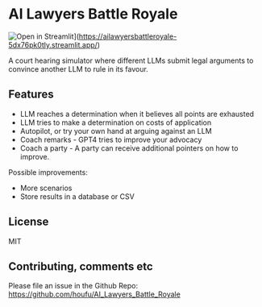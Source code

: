 # AI Lawyers Battle Royale
![Open in Streamlit](https://static.streamlit.io/badges/streamlit_badge_black_white.svg)](https://ailawyersbattleroyale-5dx76pk0tly.streamlit.app/)

A court hearing simulator where different LLMs submit legal arguments to convince another LLM to rule in its favour.

## Features
* LLM reaches a determination when it believes all points are exhausted
* LLM tries to make a determination on costs of application
* Autopilot, or try your own hand at arguing against an LLM
* Coach remarks - GPT4 tries to improve your advocacy
* Coach a party - A party can receive additional pointers on how to improve.

Possible improvements:
* More scenarios
* Store results in a database or CSV

## License

MIT

## Contributing, comments etc
Please file an issue in the Github Repo: https://github.com/houfu/AI_Lawyers_Battle_Royale